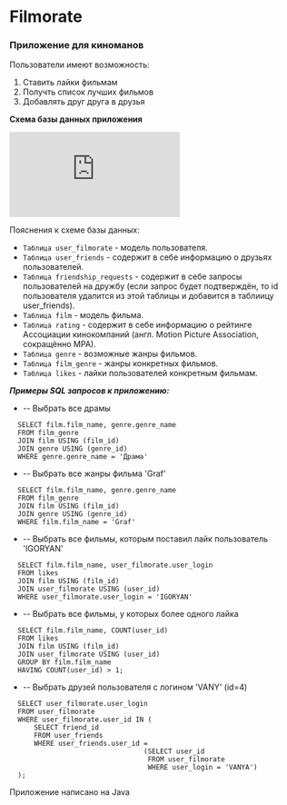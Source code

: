 # Filmorate

### Приложение для киноманов

Пользователи имеют возможность:
1. Ставить лайки фильмам
2. Получть список лучших фильмов
3. Добавлять друг друга в друзья

**Схема базы данных приложения**

![db_schema](https://github.com/SeregaGitHub/java-filmorate/raw/add-friends-likes/filmorate.pgn)

Пояснения к схеме базы данных:
* `Таблица user_filmorate` - модель пользователя.
* `Таблица user_friends` - содержит в себе информацию о друзьях пользователей.
* `Таблица friendship_requests` - содержит в себе запросы пользователей на дружбу
  (если запрос будет подтверждён, то id пользователя удалится из этой таблицы и 
                       добавится в таблиицу user_friends).
* `Таблица film` - модель фильма.
* `Таблица rating` - содержит в себе информацию о рейтинге Ассоциации кинокомпаний
  (англ. Motion Picture Association, сокращённо МРА).
* `Таблица genre` - возможные жанры фильмов.
* `Таблица film_genre` - жанры конкретных фильмов.
* `Таблица likes` - лайки пользователей конкретным фильмам.

***Примеры SQL запросов к приложению:***
* -- Выбрать все драмы
```
  SELECT film.film_name, genre.genre_name  
  FROM film_genre  
  JOIN film USING (film_id)  
  JOIN genre USING (genre_id)  
  WHERE genre.genre_name = 'Драма'
```
* -- Выбрать все жанры фильма 'Graf'
```
  SELECT film.film_name, genre.genre_name  
  FROM film_genre  
  JOIN film USING (film_id)  
  JOIN genre USING (genre_id)  
  WHERE film.film_name = 'Graf'
```
* -- Выбрать все фильмы, которым поставил лайк пользователь 'IGORYAN'
```
  SELECT film.film_name, user_filmorate.user_login  
  FROM likes  
  JOIN film USING (film_id)  
  JOIN user_filmorate USING (user_id)  
  WHERE user_filmorate.user_login = 'IGORYAN'
```
* -- Выбрать все фильмы, у которых более одного лайка
```  
  SELECT film.film_name, COUNT(user_id)  
  FROM likes  
  JOIN film USING (film_id)  
  JOIN user_filmorate USING (user_id)  
  GROUP BY film.film_name  
  HAVING COUNT(user_id) > 1;
```
* -- Выбрать друзей пользователя с логином 'VANY' (id=4)
```
  SELECT user_filmorate.user_login  
  FROM user_filmorate  
  WHERE user_filmorate.user_id IN (  
      SELECT friend_id  
      FROM user_friends  
      WHERE user_friends.user_id =  
                                 (SELECT user_id  
                                  FROM user_filmorate  
                                  WHERE user_login = 'VANYA')  
  );
```

Приложение написано на Java
